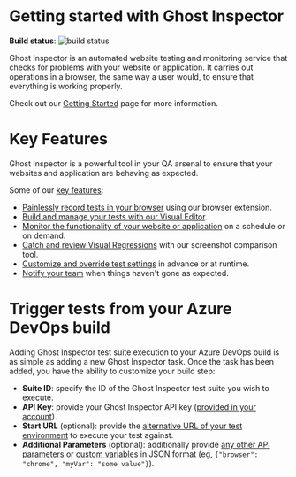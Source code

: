 # Getting started with Ghost Inspector

**Build status**: ![build status](https://api.travis-ci.org/ghost-inspector/ghost-inspector-azure-devops.svg?branch=master)

Ghost Inspector is an automated website testing and monitoring service that checks for problems with your website or application. It carries out operations in a browser, the same way a user would, to ensure that everything is working properly.

Check out our [Getting Started](https://ghostinspector.com/docs/getting-started/) page for more information.

# Key Features
Ghost Inspector is a powerful tool in your QA arsenal to ensure that your websites and application are behaving as expected.

Some of our [key features](https://ghostinspector.com/learn-more/):

 * [Painlessly record tests in your browser](https://ghostinspector.com/docs/test-recorder/) using our browser extension.
 * [Build and manage your tests with our Visual Editor](https://ghostinspector.com/docs/test-editor/).
 * [Monitor the functionality of your website or application](https://ghostinspector.com/docs/test-schedule/) on a schedule or on demand.
 * [Catch and review Visual Regressions](https://ghostinspector.com/docs/comparing-screenshots/) with our screenshot comparison tool.
 * [Customize and override test settings](https://ghostinspector.com/docs/test-settings/) in advance or at runtime.
 * [Notify your team](https://ghostinspector.com/docs/notification/) when things haven't gone as expected.

# Trigger tests from your Azure DevOps build
Adding Ghost Inspector test suite execution to your Azure DevOps build is as simple as adding a new Ghost Inspector task.
Once the task has been added, you have the ability to customize your build step:

 * **Suite ID**: specify the ID of the Ghost Inspector test suite you wish to execute.
 * **API Key**: provide your Ghost Inspector API key ([provided in your account](https://app.ghostinspector.com/account)).
 * **Start URL** (optional): provide the [alternative URL of your test environment](https://ghostinspector.com/docs/reusing-tests-different-environments/) to execute your test against.
 * **Additional Parameters** (optional): additionally provide [any other API parameters](https://ghostinspector.com/docs/api/tests/#execute) or [custom variables](https://ghostinspector.com/docs/variables/) in JSON format (eg, `{"browser": "chrome", "myVar": "some value"}`).
 